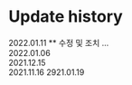 # Update history

2022.01.11  ** 수정 및 조치 ... </br>
2022.01.06   </br>
2021.12.15   </br>
2021.11.16
2921.01.19
